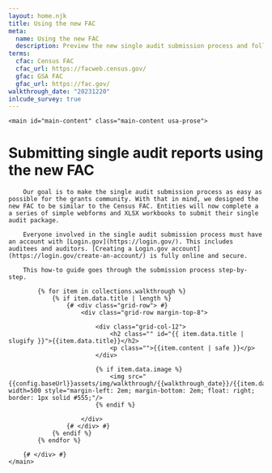 ```yaml
---
layout: home.njk
title: Using the new FAC
meta:
  name: Using the new FAC
  description: Preview the new single audit submission process and follow step-by-step instructions for completion.
terms:
  cfac: Census FAC
  cfac_url: https://facweb.census.gov/
  gfac: GSA FAC
  gfac_url: https://fac.gov/
walkthrough_date: "20231220"
inlcude_survey: true
---
```


<div class="usa-in-page-nav-container">
    <aside
        class="usa-in-page-nav"
        data-title-text="On this page"
        data-title-heading-level="h2"
        data-scroll-offset="0"
        data-root-margin="0px 0px 0px 0px"
        data-threshold="1"
    ></aside>

    <main id="main-content" class="main-content usa-prose">

# Submitting single audit reports using the new FAC

        Our goal is to make the single audit submission process as easy as possible for the grants community. With that in mind, we designed the new FAC to be similar to the Census FAC. Entities will now complete a a series of simple webforms and XLSX workbooks to submit their single audit package.

        Everyone involved in the single audit submission process must have an account with [Login.gov](https://login.gov/). This includes auditees and auditors. [Creating a Login.gov account](https://login.gov/create-an-account/) is fully online and secure.

        This how-to guide goes through the submission process step-by-step.

            {% for item in collections.walkthrough %}
                {% if item.data.title | length %}
                    {# <div class="grid-row"> #}
                        <div class="grid-row margin-top-8">

                            <div class="grid-col-12">
                                <h2 class="" id="{{ item.data.title | slugify }}">{{item.data.title}}</h2>
                                <p class="">{{item.content | safe }}</p>
                            </div>

                            {% if item.data.image %}
                                <img src="{{config.baseUrl}}assets/img/walkthrough/{{walkthrough_date}}/{{item.data.image}}" width=500 style="margin-left: 2em; margin-bottom: 2em; float: right; border: 1px solid #555;"/>
                            {% endif %}
                        
                        </div>
                    {# </div> #}
                {% endif %}
            {% endfor %}

        {# </div> #}
    </main>
</div>

<script src="https://touchpoints.app.cloud.gov/touchpoints/ba4ae239.js" async></script>
